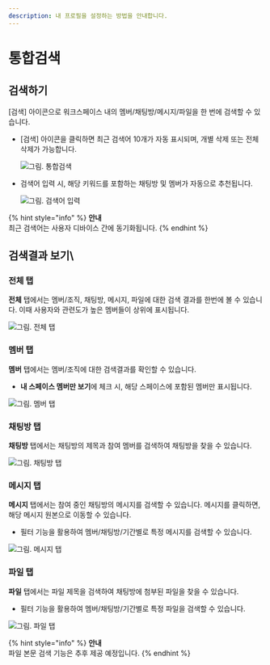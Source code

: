```yaml
---
description: 내 프로필을 설정하는 방법을 안내합니다.
---
```


# 통합검색

## 검색하기

[검색] 아이콘으로 워크스페이스 내의 멤버/채팅방/메시지/파일을 한 번에 검색할 수 있습니다.

*   [검색] 아이콘을 클릭하면 최근 검색어 10개가 자동 표시되며, 개별 삭제 또는 전체 삭제가 가능합니다.

    ![그림. 통합검색](https://s3-us-west-2.amazonaws.com/secure.notion-static.com/6a852a8e-c762-487b-b0bc-3b437b1fcca9/%ED%86%B5%ED%95%A9\_%EA%B2%80%EC%83%89.png)
*   검색어 입력 시, 해당 키워드를 포함하는 채팅방 및 멤버가 자동으로 추천됩니다.

    ![그림. 검색어 입력](https://s3-us-west-2.amazonaws.com/secure.notion-static.com/a1c90435-2b48-4ab5-a237-c8ba9255e780/%EA%B2%80%EC%83%89%EC%96%B4\_%EC%9E%85%EB%A0%A5.png)

{% hint style="info" %}
**안내**<br>
최근 검색어는 사용자 디바이스 간에 동기화됩니다.
{% endhint %}

## 검색결과 보기\\

### 전체 탭

**전체** 탭에서는 멤버/조직, 채팅방, 메시지, 파일에 대한 검색 결과를 한번에 볼 수 있습니다. 이때 사용자와 관련도가 높은 멤버들이 상위에 표시됩니다.

![그림. 전체 탭](https://s3-us-west-2.amazonaws.com/secure.notion-static.com/0b046232-8600-446f-9936-7112fd78d4f7/%E1%84%8C%E1%85%A5%E1%86%AB%E1%84%8E%E1%85%A6\_%E1%84%90%E1%85%A2%E1%86%B8.png)

### 멤버 탭

**멤버** 탭에서는 멤버/조직에 대한 검색결과를 확인할 수 있습니다.

* **내 스페이스 멤버만 보기**에 체크 시, 해당 스페이스에 포함된 멤버만 표시됩니다.

![그림. 멤버 탭](https://s3-us-west-2.amazonaws.com/secure.notion-static.com/57635593-95e8-4d3f-aeca-9635aec31265/%E1%84%86%E1%85%A6%E1%86%B7%E1%84%87%E1%85%A5\_%E1%84%90%E1%85%A2%E1%86%B8.png)

### 채팅방 탭

**채팅방** 탭에서는 채팅방의 제목과 참여 멤버를 검색하여 채팅방을 찾을 수 있습니다.

![그림. 채팅방 탭](https://s3-us-west-2.amazonaws.com/secure.notion-static.com/26fb5507-48b9-44e0-be0b-230eeb19c24b/%E1%84%8E%E1%85%A2%E1%84%90%E1%85%B5%E1%86%BC%E1%84%87%E1%85%A1%E1%86%BC\_%E1%84%90%E1%85%A2%E1%86%B8.png)

### 메시지 탭

**메시지** 탭에서는 참여 중인 채팅방의 메시지를 검색할 수 있습니다. 메시지를 클릭하면, 해당 메시지 원본으로 이동할 수 있습니다.

* 필터 기능을 활용하여 멤버/채팅방/기간별로 특정 메시지를 검색할 수 있습니다.

![그림. 메시지 탭](https://s3-us-west-2.amazonaws.com/secure.notion-static.com/090b9952-e055-4b60-9944-037a33617fbb/%E1%84%86%E1%85%A6%E1%84%89%E1%85%B5%E1%84%8C%E1%85%B5\_%E1%84%90%E1%85%A2%E1%86%B8.png)

### 파일 탭

**파일** 탭에서는 파일 제목을 검색하여 채팅방에 첨부된 파일을 찾을 수 있습니다.

* 필터 기능을 활용하여 멤버/채팅방/기간별로 특정 파일을 검색할 수 있습니다.

![그림. 파일 탭](https://s3-us-west-2.amazonaws.com/secure.notion-static.com/d5798536-980d-4f5b-9058-5fb45df2c87e/%E1%84%91%E1%85%A1%E1%84%8B%E1%85%B5%E1%86%AF\_%E1%84%90%E1%85%A2%E1%86%B8.png)

{% hint style="info" %}
**안내**<br>
파일 본문 검색 기능은 추후 제공 예정입니다.
{% endhint %}
